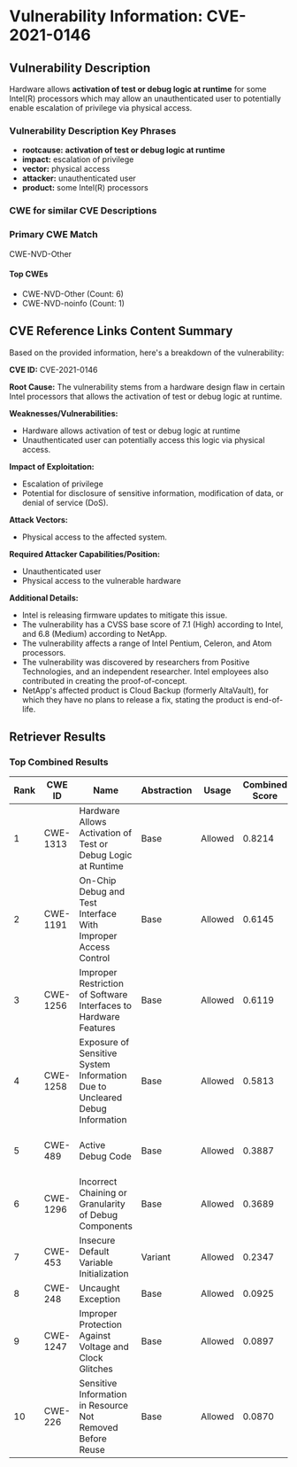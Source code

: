 # Vulnerability Information: CVE-2021-0146

## Vulnerability Description
Hardware allows **activation of test or debug logic at runtime** for some Intel(R) processors which may allow an unauthenticated user to potentially enable escalation of privilege via physical access.

### Vulnerability Description Key Phrases
- **rootcause:** **activation of test or debug logic at runtime**
- **impact:** escalation of privilege
- **vector:** physical access
- **attacker:** unauthenticated user
- **product:** some Intel(R) processors

### CWE for similar CVE Descriptions
### Primary CWE Match
CWE-NVD-Other

#### Top CWEs
- CWE-NVD-Other (Count: 6)
- CWE-NVD-noinfo (Count: 1)

## CVE Reference Links Content Summary
Based on the provided information, here's a breakdown of the vulnerability:

**CVE ID:** CVE-2021-0146

**Root Cause:**
The vulnerability stems from a hardware design flaw in certain Intel processors that allows the activation of test or debug logic at runtime.

**Weaknesses/Vulnerabilities:**
- Hardware allows activation of test or debug logic at runtime
- Unauthenticated user can potentially access this logic via physical access.

**Impact of Exploitation:**
- Escalation of privilege
- Potential for disclosure of sensitive information, modification of data, or denial of service (DoS).

**Attack Vectors:**
- Physical access to the affected system.

**Required Attacker Capabilities/Position:**
- Unauthenticated user
- Physical access to the vulnerable hardware

**Additional Details:**
- Intel is releasing firmware updates to mitigate this issue.
- The vulnerability has a CVSS base score of 7.1 (High) according to Intel, and 6.8 (Medium) according to NetApp.
- The vulnerability affects a range of Intel Pentium, Celeron, and Atom processors.
- The vulnerability was discovered by researchers from Positive Technologies, and an independent researcher. Intel employees also contributed in creating the proof-of-concept.
- NetApp's affected product is Cloud Backup (formerly AltaVault), for which they have no plans to release a fix, stating the product is end-of-life.

## Retriever Results

### Top Combined Results

| Rank | CWE ID | Name | Abstraction | Usage | Combined Score | Retrievers | Individual Scores |
|------|--------|------|-------------|-------|---------------|------------|-------------------|
| 1 | CWE-1313 | Hardware Allows Activation of Test or Debug Logic at Runtime | Base | Allowed | 0.8214 | dense, sparse, graph | dense: 0.783, sparse: 0.364, graph: 0.620 |
| 2 | CWE-1191 | On-Chip Debug and Test Interface With Improper Access Control | Base | Allowed | 0.6145 | dense, sparse, graph | dense: 0.619, sparse: 0.148, graph: 0.615 |
| 3 | CWE-1256 | Improper Restriction of Software Interfaces to Hardware Features | Base | Allowed | 0.6119 | dense, sparse, graph | dense: 0.593, sparse: 0.178, graph: 0.597 |
| 4 | CWE-1258 | Exposure of Sensitive System Information Due to Uncleared Debug Information | Base | Allowed | 0.5813 | dense, sparse, graph | dense: 0.571, sparse: 0.174, graph: 0.547 |
| 5 | CWE-489 | Active Debug Code | Base | Allowed | 0.3887 | dense, sparse | dense: 0.588, sparse: 0.165 |
| 6 | CWE-1296 | Incorrect Chaining or Granularity of Debug Components | Base | Allowed | 0.3689 | dense, sparse | dense: 0.561, sparse: 0.154 |
| 7 | CWE-453 | Insecure Default Variable Initialization | Variant | Allowed | 0.2347 | sparse, graph | sparse: 0.177, graph: 0.429 |
| 8 | CWE-248 | Uncaught Exception | Base | Allowed | 0.0925 | sparse | sparse: 0.162 |
| 9 | CWE-1247 | Improper Protection Against Voltage and Clock Glitches | Base | Allowed | 0.0897 | sparse | sparse: 0.157 |
| 10 | CWE-226 | Sensitive Information in Resource Not Removed Before Reuse | Base | Allowed | 0.0870 | sparse | sparse: 0.152 |

